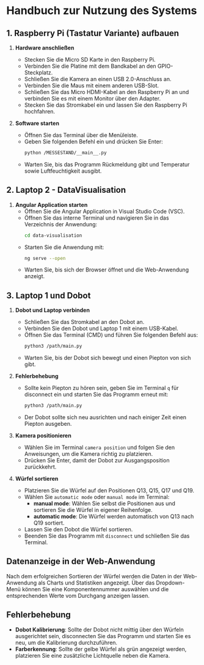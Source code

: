 # Handbuch zur Nutzung des Systems

## 1. Raspberry Pi (Tastatur Variante) aufbauen

1. **Hardware anschließen**

   - Stecken Sie die Micro SD Karte in den Raspberry Pi.
   - Verbinden Sie die Platine mit dem Bandkabel an den GPIO-Steckplatz.
   - Schließen Sie die Kamera an einen USB 2.0-Anschluss an.
   - Verbinden Sie die Maus mit einem anderen USB-Slot.
   - Schließen Sie das Micro HDMI-Kabel an den Raspberry Pi an und verbinden Sie es mit einem Monitor über den Adapter.
   - Stecken Sie das Stromkabel ein und lassen Sie den Raspberry Pi hochfahren.

2. **Software starten**
   - Öffnen Sie das Terminal über die Menüleiste.
   - Geben Sie folgenden Befehl ein und drücken Sie Enter:
     ```bash
     python /MESSESTAND/__main__.py
     ```
   - Warten Sie, bis das Programm Rückmeldung gibt und Temperatur sowie Luftfeuchtigkeit ausgibt.

## 2. Laptop 2 - DataVisualisation

1. **Angular Application starten**
   - Öffnen Sie die Angular Application in Visual Studio Code (VSC).
   - Öffnen Sie das interne Terminal und navigieren Sie in das Verzeichnis der Anwendung:
     ```bash
     cd data-visualisation
     ```
   - Starten Sie die Anwendung mit:
     ```bash
     ng serve --open
     ```
   - Warten Sie, bis sich der Browser öffnet und die Web-Anwendung anzeigt.

## 3. Laptop 1 und Dobot

1. **Dobot und Laptop verbinden**

   - Schließen Sie das Stromkabel an den Dobot an.
   - Verbinden Sie den Dobot und Laptop 1 mit einem USB-Kabel.
   - Öffnen Sie das Terminal (CMD) und führen Sie folgenden Befehl aus:
     ```bash
     python3 /path/main.py
     ```
   - Warten Sie, bis der Dobot sich bewegt und einen Piepton von sich gibt.

2. **Fehlerbehebung**

   - Sollte kein Piepton zu hören sein, geben Sie im Terminal `q` für disconnect ein und starten Sie das Programm erneut mit:
     ```bash
     python3 /path/main.py
     ```
   - Der Dobot sollte sich neu ausrichten und nach einiger Zeit einen Piepton ausgeben.

3. **Kamera positionieren**

   - Wählen Sie im Terminal `camera position` und folgen Sie den Anweisungen, um die Kamera richtig zu platzieren.
   - Drücken Sie Enter, damit der Dobot zur Ausgangsposition zurückkehrt.

4. **Würfel sortieren**
   - Platzieren Sie die Würfel auf den Positionen Q13, Q15, Q17 und Q19.
   - Wählen Sie `automatic mode` oder `manual mode` im Terminal:
     - **manual mode**: Wählen Sie selbst die Positionen aus und sortieren Sie die Würfel in eigener Reihenfolge.
     - **automatic mode**: Die Würfel werden automatisch von Q13 nach Q19 sortiert.
   - Lassen Sie den Dobot die Würfel sortieren.
   - Beenden Sie das Programm mit `disconnect` und schließen Sie das Terminal.

## Datenanzeige in der Web-Anwendung

Nach dem erfolgreichen Sortieren der Würfel werden die Daten in der Web-Anwendung als Charts und Statistiken angezeigt. Über das Dropdown-Menü können Sie eine Komponentennummer auswählen und die entsprechenden Werte vom Durchgang anzeigen lassen.

## Fehlerbehebung

- **Dobot Kalibrierung**: Sollte der Dobot nicht mittig über den Würfeln ausgerichtet sein, disconnecten Sie das Programm und starten Sie es neu, um die Kalibrierung durchzuführen.
- **Farberkennung**: Sollte der gelbe Würfel als grün angezeigt werden, platzieren Sie eine zusätzliche Lichtquelle neben die Kamera.
